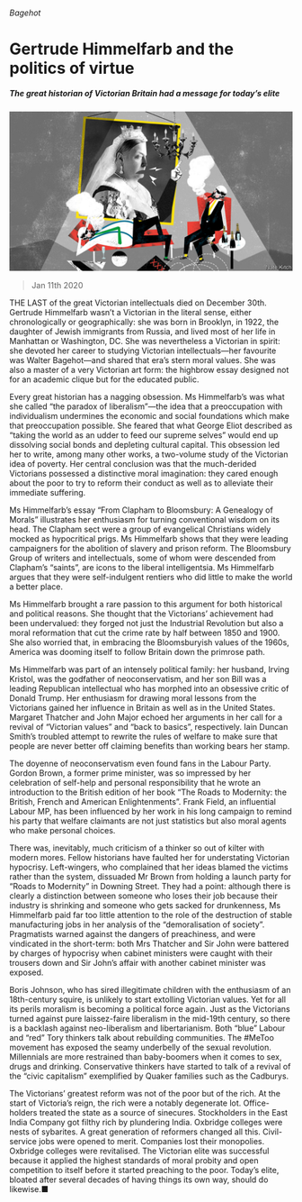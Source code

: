 ###### Bagehot

# Gertrude Himmelfarb and the politics of virtue 

##### The great historian of Victorian Britain had a message for today’s elite 

![image](images/20200111_BRD000_0.jpg) 

> Jan 11th 2020 

THE LAST of the great Victorian intellectuals died on December 30th. Gertrude Himmelfarb wasn’t a Victorian in the literal sense, either chronologically or geographically: she was born in Brooklyn, in 1922, the daughter of Jewish immigrants from Russia, and lived most of her life in Manhattan or Washington, DC. She was nevertheless a Victorian in spirit: she devoted her career to studying Victorian intellectuals—her favourite was Walter Bagehot—and shared that era’s stern moral values. She was also a master of a very Victorian art form: the highbrow essay designed not for an academic clique but for the educated public.

Every great historian has a nagging obsession. Ms Himmelfarb’s was what she called “the paradox of liberalism”—the idea that a preoccupation with individualism undermines the economic and social foundations which make that preoccupation possible. She feared that what George Eliot described as “taking the world as an udder to feed our supreme selves” would end up dissolving social bonds and depleting cultural capital. This obsession led her to write, among many other works, a two-volume study of the Victorian idea of poverty. Her central conclusion was that the much-derided Victorians possessed a distinctive moral imagination: they cared enough about the poor to try to reform their conduct as well as to alleviate their immediate suffering.


Ms Himmelfarb’s essay “From Clapham to Bloomsbury: A Genealogy of Morals” illustrates her enthusiasm for turning conventional wisdom on its head. The Clapham sect were a group of evangelical Christians widely mocked as hypocritical prigs. Ms Himmelfarb shows that they were leading campaigners for the abolition of slavery and prison reform. The Bloomsbury Group of writers and intellectuals, some of whom were descended from Clapham’s “saints”, are icons to the liberal intelligentsia. Ms Himmelfarb argues that they were self-indulgent rentiers who did little to make the world a better place.

Ms Himmelfarb brought a rare passion to this argument for both historical and political reasons. She thought that the Victorians’ achievement had been undervalued: they forged not just the Industrial Revolution but also a moral reformation that cut the crime rate by half between 1850 and 1900. She also worried that, in embracing the Bloomsburyish values of the 1960s, America was dooming itself to follow Britain down the primrose path.

Ms Himmelfarb was part of an intensely political family: her husband, Irving Kristol, was the godfather of neoconservatism, and her son Bill was a leading Republican intellectual who has morphed into an obsessive critic of Donald Trump. Her enthusiasm for drawing moral lessons from the Victorians gained her influence in Britain as well as in the United States. Margaret Thatcher and John Major echoed her arguments in her call for a revival of “Victorian values” and “back to basics”, respectively. Iain Duncan Smith’s troubled attempt to rewrite the rules of welfare to make sure that people are never better off claiming benefits than working bears her stamp.

The doyenne of neoconservatism even found fans in the Labour Party. Gordon Brown, a former prime minister, was so impressed by her celebration of self-help and personal responsibility that he wrote an introduction to the British edition of her book “The Roads to Modernity: the British, French and American Enlightenments”. Frank Field, an influential Labour MP, has been influenced by her work in his long campaign to remind his party that welfare claimants are not just statistics but also moral agents who make personal choices.

There was, inevitably, much criticism of a thinker so out of kilter with modern mores. Fellow historians have faulted her for understating Victorian hypocrisy. Left-wingers, who complained that her ideas blamed the victims rather than the system, dissuaded Mr Brown from holding a launch party for “Roads to Modernity” in Downing Street. They had a point: although there is clearly a distinction between someone who loses their job because their industry is shrinking and someone who gets sacked for drunkenness, Ms Himmelfarb paid far too little attention to the role of the destruction of stable manufacturing jobs in her analysis of the “demoralisation of society”. Pragmatists warned against the dangers of preachiness, and were vindicated in the short-term: both Mrs Thatcher and Sir John were battered by charges of hypocrisy when cabinet ministers were caught with their trousers down and Sir John’s affair with another cabinet minister was exposed.

Boris Johnson, who has sired illegitimate children with the enthusiasm of an 18th-century squire, is unlikely to start extolling Victorian values. Yet for all its perils moralism is becoming a political force again. Just as the Victorians turned against pure laissez-faire liberalism in the mid-19th century, so there is a backlash against neo-liberalism and libertarianism. Both “blue” Labour and “red” Tory thinkers talk about rebuilding communities. The #MeToo movement has exposed the seamy underbelly of the sexual revolution. Millennials are more restrained than baby-boomers when it comes to sex, drugs and drinking. Conservative thinkers have started to talk of a revival of the “civic capitalism” exemplified by Quaker families such as the Cadburys.

The Victorians’ greatest reform was not of the poor but of the rich. At the start of Victoria’s reign, the rich were a notably degenerate lot. Office-holders treated the state as a source of sinecures. Stockholders in the East India Company got filthy rich by plundering India. Oxbridge colleges were nests of sybarites. A great generation of reformers changed all this. Civil-service jobs were opened to merit. Companies lost their monopolies. Oxbridge colleges were revitalised. The Victorian elite was successful because it applied the highest standards of moral probity and open competition to itself before it started preaching to the poor. Today’s elite, bloated after several decades of having things its own way, should do likewise.■

